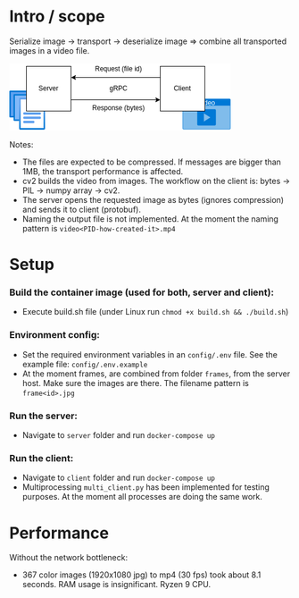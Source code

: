 # Intro / scope

Serialize image -> transport -> deserialize image => combine all transported images in a video file.

![](diagram.png)

Notes:

- The files are expected to be compressed. If messages are bigger than 1MB, the transport performance is affected.
- cv2 builds the video from images. The workflow on the client is:   bytes -> PIL -> numpy array -> cv2.
- The server opens the requested image as bytes (ignores compression) and sends it to client (protobuf).
- Naming the output file is not implemented. At the moment the naming pattern is `video<PID-how-created-it>.mp4`

# Setup

### Build the container image (used for both, server and client):

- Execute build.sh file (under Linux run `chmod +x build.sh && ./build.sh`)

### Environment config:

- Set the required environment variables in an `config/.env` file. See the example file: `config/.env.example`
- At the moment frames, are combined from folder `frames`, from the server host. Make sure the images are there. The filename pattern is `frame<id>.jpg`

### Run the server:

- Navigate to `server` folder and run `docker-compose up`

### Run the client:

- Navigate to `client` folder and run `docker-compose up`
- Multiprocessing `multi_client.py` has been implemented for testing purposes. At the moment all processes are doing the same work.

# Performance

Without the network bottleneck:

- 367 color images (1920x1080 jpg) to mp4 (30 fps) took about 8.1 seconds. RAM usage is insignificant. Ryzen 9 CPU.
